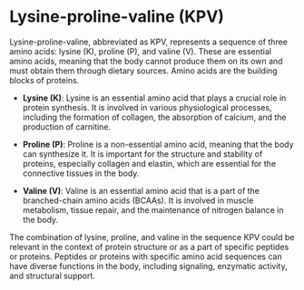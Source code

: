 # Lysine-proline-valine (KPV)

Lysine-proline-valine, abbreviated as KPV, represents a sequence of three amino acids: lysine (K), proline (P), and valine (V). These are essential amino acids, meaning that the body cannot produce them on its own and must obtain them through dietary sources. Amino acids are the building blocks of proteins.

* **Lysine (K)**: Lysine is an essential amino acid that plays a crucial role in protein synthesis. It is involved in various physiological processes, including the formation of collagen, the absorption of calcium, and the production of carnitine.

* **Proline (P)**: Proline is a non-essential amino acid, meaning that the body can synthesize it. It is important for the structure and stability of proteins, especially collagen and elastin, which are essential for the connective tissues in the body.

* **Valine (V)**: Valine is an essential amino acid that is a part of the branched-chain amino acids (BCAAs). It is involved in muscle metabolism, tissue repair, and the maintenance of nitrogen balance in the body.

The combination of lysine, proline, and valine in the sequence KPV could be relevant in the context of protein structure or as a part of specific peptides or proteins. Peptides or proteins with specific amino acid sequences can have diverse functions in the body, including signaling, enzymatic activity, and structural support.
